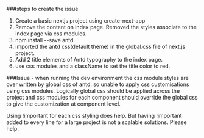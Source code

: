 ###steps to create the issue

1. Create a basic nextjs project using create-next-app
2. Remove the content on index page. Removed the styles associate to the index page via css modules.
3. npm install --save antd
4. imported the antd css(default theme) in the global.css file of next.js project.
5. Add 2 title elements of Antd typography to the index page.
6. use css modules and a className to set the title color to red.

###Issue - when running the dev environment the css module styles are over written by global css of antd.
so unable to apply css customisations using css modules.
Logically global css should be applied across the project and css modules for each component should override the global css to give the customization at component level.

Using !important for each css styling does help. But having !important added to every line for a large project is not a scalable solutions.
Please help.
